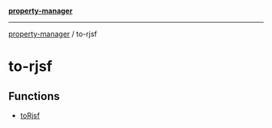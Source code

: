 [**property-manager**](../README.md)

***

[property-manager](../modules.md) / to-rjsf

# to-rjsf

## Functions

- [toRjsf](functions/toRjsf.md)
